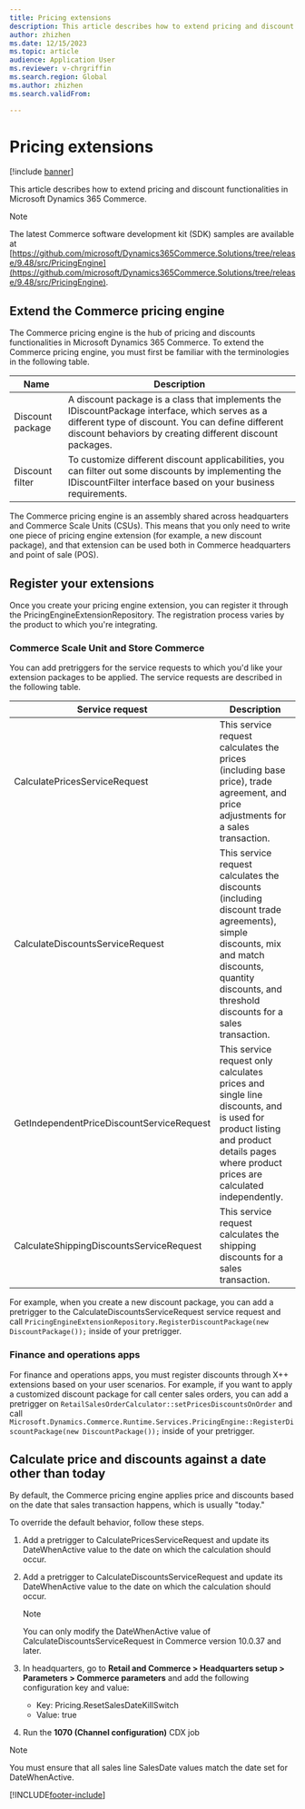 ```yaml
---
title: Pricing extensions
description: This article describes how to extend pricing and discount functionalities in Microsoft Dynamics 365 Commerce.
author: zhizhen
ms.date: 12/15/2023
ms.topic: article
audience: Application User
ms.reviewer: v-chrgriffin
ms.search.region: Global
ms.author: zhizhen
ms.search.validFrom:

---
```


# Pricing extensions

[!include [banner](../includes/banner.md)]

This article describes how to extend pricing and discount functionalities in Microsoft Dynamics 365 Commerce.

> [!NOTE]
> The latest Commerce software development kit (SDK) samples are available at [https://github.com/microsoft/Dynamics365Commerce.Solutions/tree/release/9.48/src/PricingEngine](https://github.com/microsoft/Dynamics365Commerce.Solutions/tree/release/9.48/src/PricingEngine).

## Extend the Commerce pricing engine

The Commerce pricing engine is the hub of pricing and discounts functionalities in Microsoft Dynamics 365 Commerce. To extend the Commerce pricing engine, you must first be familiar with the terminologies in the following table.

| Name | Description |
| --- | --- |
| Discount package | A discount package is a class that implements the IDiscountPackage interface, which serves as a different type of discount. You can define different discount behaviors by creating different discount packages.  |
| Discount filter | To customize different discount applicabilities, you can filter out some discounts by implementing the IDiscountFilter interface based on your business requirements. |

The Commerce pricing engine is an assembly shared across headquarters and Commerce Scale Units (CSUs). This means that you only need to write one piece of pricing engine extension (for example, a new discount package), and that extension can be used both in Commerce headquarters and point of sale (POS).

## Register your extensions

Once you create your pricing engine extension, you can register it through the PricingEngineExtensionRepository. The registration process varies by the product to which you're integrating.

### Commerce Scale Unit and Store Commerce

You can add pretriggers for the service requests to which you'd like your extension packages to be applied. The service requests are described in the following table.

| Service request | Description |
| --- | --- |
| CalculatePricesServiceRequest | This service request calculates the prices (including base price), trade agreement, and price adjustments for a sales transaction.  |
| CalculateDiscountsServiceRequest | This service request calculates the discounts (including discount trade agreements), simple discounts, mix and match discounts, quantity discounts, and threshold discounts for a sales transaction. |
| GetIndependentPriceDiscountServiceRequest| This service request only calculates prices and single line discounts, and is used for product listing and product details pages where product prices are calculated independently. |
| CalculateShippingDiscountsServiceRequest | This service request calculates the shipping discounts for a sales transaction. |

For example, when you create a new discount package, you can add a pretrigger to the CalculateDiscountsServiceRequest service request and call `PricingEngineExtensionRepository.RegisterDiscountPackage(new DiscountPackage());` inside of your pretrigger.

### Finance and operations apps

For finance and operations apps, you must register discounts through X++ extensions based on your user scenarios. For example, if you want to apply a customized discount package for call center sales orders, you can add a pretrigger on `RetailSalesOrderCalculator::setPricesDiscountsOnOrder` and call `Microsoft.Dynamics.Commerce.Runtime.Services.PricingEngine::RegisterDiscountPackage(new DiscountPackage());` inside of your pretrigger.

## Calculate price and discounts against a date other than today

By default, the Commerce pricing engine applies price and discounts based on the date that sales transaction happens, which is usually "today." 

To override the default behavior, follow these steps.

1. Add a pretrigger to CalculatePricesServiceRequest and update its DateWhenActive value to the date on which the calculation should occur.
1. Add a pretrigger to CalculateDiscountsServiceRequest and update its DateWhenActive value to the date on which the calculation should occur. 
    > [!NOTE]
    > You can only modify the DateWhenActive value of CalculateDiscountsServiceRequest in Commerce version 10.0.37 and later.

1. In headquarters, go to **Retail and Commerce \> Headquarters setup \> Parameters \> Commerce parameters** and add the following configuration key and value:
    - Key: Pricing.ResetSalesDateKillSwitch
    - Value: true
1. Run the **1070 (Channel configuration)** CDX job

> [!NOTE]
> You must ensure that all sales line SalesDate values match the date set for DateWhenActive.

[!INCLUDE[footer-include](../includes/footer-banner.md)]
